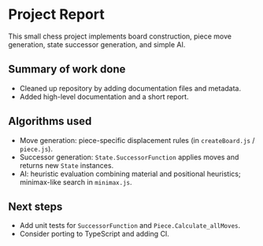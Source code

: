 # Project Report

This small chess project implements board construction, piece move generation, state successor generation, and simple AI.

## Summary of work done

- Cleaned up repository by adding documentation files and metadata.
- Added high-level documentation and a short report.

## Algorithms used

- Move generation: piece-specific displacement rules (in `createBoard.js` / `piece.js`).
- Successor generation: `State.SuccessorFunction` applies moves and returns new `State` instances.
- AI: heuristic evaluation combining material and positional heuristics; minimax-like search in `minimax.js`.

## Next steps

- Add unit tests for `SuccessorFunction` and `Piece.Calculate_allMoves`.
- Consider porting to TypeScript and adding CI.
